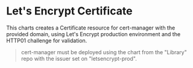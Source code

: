 # Let's Encrypt Certificate

This charts creates a Certificate resource for cert-manager with the provided domain, using Let's Encrypt production environment and the HTTP01 challenge for validation.
  
> cert-manager must be deployed using the chart from the "Library" repo with the issuer set on "letsencrypt-prod".  
  
